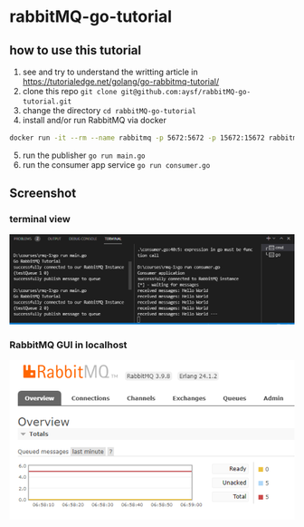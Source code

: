 # rabbitMQ-go-tutorial

## how to use this tutorial

1. see and try to understand the writting article in https://tutorialedge.net/golang/go-rabbitmq-tutorial/
2. clone this repo `git clone git@github.com:aysf/rabbitMQ-go-tutorial.git`
3. change the directory `cd rabbitMQ-go-tutorial`
4. install and/or run RabbitMQ via docker

```sh
docker run -it --rm --name rabbitmq -p 5672:5672 -p 15672:15672 rabbitmq:3.9-management
```

5. run the publisher `go run main.go`
6. run the consumer app service `go run consumer.go`

## Screenshot

### terminal view

![terminal](https://raw.githubusercontent.com/aysf/rabbitMQ-go-tutorial/main/ss1.PNG)

### RabbitMQ GUI in localhost

![gui](https://raw.githubusercontent.com/aysf/rabbitMQ-go-tutorial/main/ss2.PNG)
